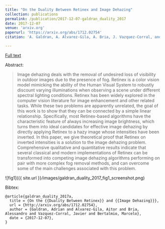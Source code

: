 ```yaml
---
title: "On the Duality Between Retinex and Image Dehazing"
collection: publications
permalink: /publication/2017-12-07-galdran_duality_2017
date: 2017-12-07
venue: 'arxiv.org'
paperurl: 'https://arxiv.org/abs/1712.02754'
citation: 'A. Galdran, A. Alvarez-Gila, A. Bria, J. Vazquez-Corral, and M. Bertalmio, “On the Duality Between Retinex and Image Dehazing,” arXiv:1712.02754, Dec. 2017.' 

---
```


<a href='https://arxiv.org/abs/1712.02754'>Full text</a>

Abstract: 

>Image dehazing deals with the removal of undesired loss of visibility in outdoor images due to the presence of fog. Retinex is a color vision model mimicking the ability of the Human Visual System to robustly discount varying illuminations when observing a scene under different spectral lighting conditions. Retinex has been widely explored in the computer vision literature for image enhancement and other related tasks. While these two problems are apparently unrelated, the goal of this work is to show that they can be connected by a simple linear relationship. Specifically, most Retinex-based algorithms have the characteristic feature of always increasing image brightness, which turns them into ideal candidates for effective image dehazing by directly applying Retinex to a hazy image whose intensities have been inverted. In this paper, we give theoretical proof that Retinex on inverted intensities is a solution to the image dehazing problem. Comprehensive qualitative and quantitative results indicate that several classical and modern implementations of Retinex can be transformed into competing image dehazing algorithms performing on pair with more complex fog removal methods, and can overcome some of the main challenges associated with this problem.

![fig1]({{ site.url }}/images/galdran_duality_2017_fig1_screenshot.png)

Bibtex:

```
@article{galdran_duality_2017a,
  title = {On the {{Duality Between Retinex}} and {{Image Dehazing}}},
  url = {http://arxiv.org/abs/1712.02754},
  author = {Galdran, Adrian and Alvarez-Gila, Aitor and Bria, Alessandro and Vazquez-Corral, Javier and Bertalmio, Marcelo},
  date = {2017-12-07},
}
```